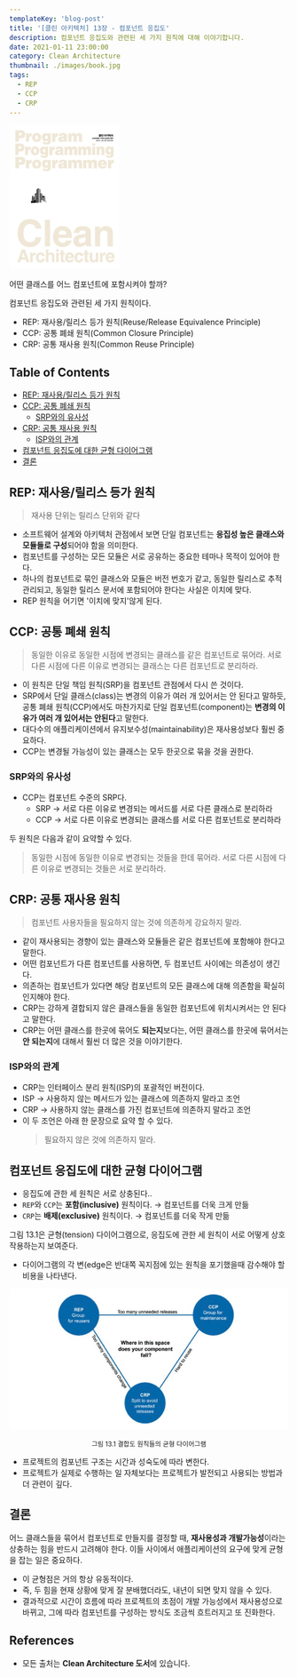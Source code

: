 ```yaml
---
templateKey: 'blog-post'
title: '[클린 아키텍처] 13장 - 컴포넌트 응집도'
description: 컴포넌트 응집도와 관련된 세 가지 원칙에 대해 이야기합니다.
date: 2021-01-11 23:00:00
category: Clean Architecture
thumbnail: ./images/book.jpg
tags:
  - REP
  - CCP
  - CRP
---
```


![2020_retro_thumbnail](./images/book.jpg)

어떤 클래스를 어느 컴포넌트에 포함시켜야 할까?

컴포넌트 응집도와 관련된 세 가지 원칙이다.

- REP: 재사용/릴리스 등가 원칙(Reuse/Release Equivalence Principle)
- CCP: 공통 폐쇄 원칙(Common Closure Principle)
- CRP: 공통 재사용 원칙(Common Reuse Principle)

## Table of Contents

- [REP: 재사용/릴리스 등가 원칙](#rep-재사용릴리스-등가-원칙)
- [CCP: 공통 폐쇄 원칙](#ccp-공통-폐쇄-원칙)
  - [SRP와의 유사성](#srp와의-유사성)
- [CRP: 공통 재사용 원칙](#crp-공통-재사용-원칙)
  - [ISP와의 관계](#isp와의-관계)
- [컴포넌트 응집도에 대한 균형 다이어그램](#컴포넌트-응집도에-대한-균형-다이어그램)
- [결론](#결론)

## REP: 재사용/릴리스 등가 원칙

> 재사용 단위는 릴리스 단위와 같다

- 소프트웨어 설계와 아키텍처 관점에서 보면 단일 컴포넌트는 **응집성 높은 클래스와 모듈들로 구성**되어야 함을 의미한다.
- 컴포넌트를 구성하는 모든 모듈은 서로 공유하는 중요한 테마나 목적이 있어야 한다.
- 하나의 컴포넌트로 묶인 클래스와 모듈은 버전 번호가 같고, 동일한 릴리스로 추적 관리되고, 동일한 릴리스 문서에 포함되어야 한다는 사실은 이치에 맞다.
- REP 원칙을 어기면 '이치에 맞지'않게 된다.

## CCP: 공통 폐쇄 원칙

> 동일한 이유로 동일한 시점에 변경되는 클래스를 같은 컴포넌트로 묶어라. 서로 다른 시점에 다른 이유로 변경되는 클래스는 다른 컴포넌트로 분리하라.

- 이 원칙은 단일 책임 원칙(SRP)을 컴포넌트 관점에서 다시 쓴 것이다.
- SRP에서 단일 클래스(class)는 변경의 이유가 여러 개 있어서는 안 된다고 말하듯, 공통 폐쇄 원칙(CCP)에서도 마찬가지로 단일 컴포넌트(component)는 **변경의 이유가 여러 개 있어서는 안된다**고 말한다.
- 대다수의 애플리케이션에서 유지보수성(maintainability)은 재사용성보다 훨씬 중요하다.
- CCP는 변경될 가능성이 있는 클래스는 모두 한곳으로 묶을 것을 권한다.

### SRP와의 유사성

- CCP는 컴포넌트 수준의 SRP다.
  - SRP → 서로 다른 이유로 변경되는 메서드를 서로 다른 클래스로 분리하라
  - CCP → 서로 다른 이유로 변경되는 클래스를 서로 다른 컴포넌트로 분리하라

두 원칙은 다음과 같이 요약할 수 있다.

> 동일한 시점에 동일한 이유로 변경되는 것들을 한데 묶어라. 서로 다른 시점에 다른 이유로 변경되는 것들은 서로 분리하라.

## CRP: 공통 재사용 원칙

> 컴포넌트 사용자들을 필요하지 않는 것에 의존하게 강요하지 말라.

- 같이 재사용되는 경향이 있는 클래스와 모듈들은 같은 컴포넌트에 포함해야 한다고 말한다.
- 어떤 컴포넌트가 다른 컴포넌트를 사용하면, 두 컴포넌트 사이에는 의존성이 생긴다.
- 의존하는 컴포넌트가 있다면 해당 컴포넌트의 모든 클래스에 대해 의존함을 확실히 인지해야 한다.
- CRP는 강하게 결합되지 않은 클래스들을 동일한 컴포넌트에 위치시켜서는 안 된다고 말한다.
- CRP는 어떤 클래스를 한곳에 묶어도 **되는지**보다는, 어떤 클래스를 한곳에 묶어서는 **안 되는지**에 대해서 훨씬 더 많은 것을 이야기한다.

### ISP와의 관계

- CRP는 인터페이스 분리 원칙(ISP)의 포괄적인 버전이다.
- ISP → 사용하지 않는 메서드가 있는 클래스에 의존하지 말라고 조언
- CRP → 사용하지 않는 클래스를 가진 컴포넌트에 의존하지 말라고 조언
- 이 두 조언은 아래 한 문장으로 요약 할 수 있다.
  > 필요하지 않은 것에 의존하지 말라.

## 컴포넌트 응집도에 대한 균형 다이어그램

- 응집도에 관한 세 원칙은 서로 상충된다..
- `REP`와 `CCP`는 **포함(inclusive)** 원칙이다. → 컴포넌트를 더욱 크게 만듦
- `CRP`는 **배제(exclusive)** 원칙이다. → 컴포넌트를 더욱 작게 만듦

그림 13.1은 균형(tension) 다이어그램으로, 응집도에 관한 세 원칙이 서로 어떻게 상호작용하는지 보여준다.

- 다이어그램의 각 변(edge은 반대쪽 꼭지점에 있는 원칙을 포기했을때 감수해야 할 비용을 나타낸다.

![그림 13.1 결합도 원칙들의 균형 다이어그램](./images/image-13.1.png)

<p style="text-align: center;"><small>그림 13.1 결합도 원칙들의 균형 다이어그램</small></p>

- 프로젝트의 컴포넌트 구조는 시간과 성숙도에 따라 변한다.
- 프로젝트가 실제로 수행하는 일 자체보다는 프로젝트가 발전되고 사용되는 방법과 더 관련이 깊다.

## 결론

어느 클래스들을 묶어서 컴포넌트로 만들지를 결정할 때, **재사용성과 개발가능성**이라는 상충하는 힘을 반드시 고려해야 한다. 이들 사이에서 애플리케이션의 요구에 맞게 균형을 잡는 일은 중요하다.

- 이 균형점은 거의 항상 유동적이다.
- 즉, 두 힘을 현재 상황에 맞게 잘 분배했더라도, 내년이 되면 맞지 않을 수 있다.
- 결과적으로 시간이 흐름에 따라 프로젝트의 초점이 개발 가능성에서 재사용성으로 바뀌고, 그에 따라 컴포넌트를 구성하는 방식도 조금씩 흐트러지고 또 진화한다.

## References

- 모든 출처는 **Clean Architecture 도서**에 있습니다.
